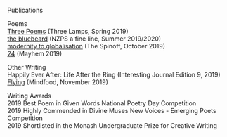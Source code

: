 Publications<br>

Poems<br>
<a href="https://www.thethreelamps.com/article/lily-holloway?publication=spring-2019">Three Poems</a> (Three Lamps, Spring 2019)<br>
<a href="https://lilyholloway.co.nz/posts/the-bluebeard">the bluebeard</a> (NZPS a fine line, Summer 2019/2020)<br>
<a href="https://thespinoff.co.nz/books/18-10-2019/the-friday-poem-modernity-to-globalisation-by-lily-holloway/">modernity to globalisation</a> (The Spinoff, October 2019)<br>
<a href="https://lilyholloway.co.nz/posts/24">24</a> (Mayhem 2019)<br>

Other Writing<br>
Happily Ever After: Life After the Ring (Interesting Journal Edition 9, 2019)<br>
<a href="https://lilyholloway.co.nz/posts/Flying">Flying</a> (Mindfood, November 2019)<br>

Writing Awards<br>
2019 Best Poem in Given Words National Poetry Day Competition<br>
2019 Highly Commended in Divine Muses New Voices - Emerging Poets Competition<br>
2019 Shortlisted in the Monash Undergraduate Prize for Creative Writing<br>
